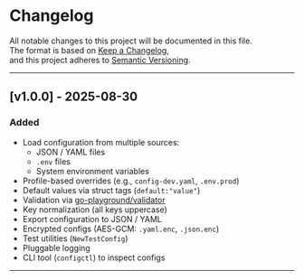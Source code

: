# Changelog

All notable changes to this project will be documented in this file.  
The format is based on [Keep a Changelog](https://keepachangelog.com/en/1.0.0/),  
and this project adheres to [Semantic Versioning](https://semver.org/).

---

## [v1.0.0] - 2025-08-30
### Added
- Load configuration from multiple sources:
    - JSON / YAML files
    - `.env` files
    - System environment variables
- Profile-based overrides (e.g., `config-dev.yaml`, `.env.prod`)
- Default values via struct tags (`default:"value"`)
- Validation via [go-playground/validator](https://github.com/go-playground/validator)
- Key normalization (all keys uppercase)
- Export configuration to JSON / YAML
- Encrypted configs (AES-GCM: `.yaml.enc`, `.json.enc`)
- Test utilities (`NewTestConfig`)
- Pluggable logging
- CLI tool (`configctl`) to inspect configs

---
